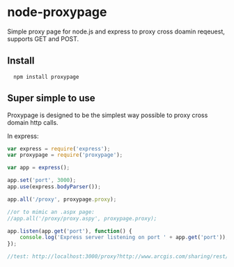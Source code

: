 node-proxypage
=========

Simple proxy page for node.js and express to proxy cross doamin reqeuest, supports GET and POST.

## Install

```
  npm install proxypage
```

## Super simple to use

Proxypage is designed to be the simplest way possible to proxy cross domain http calls.

In express:
```javascript
var express = require('express');
var proxypage = require('proxypage');

var app = express();

app.set('port', 3000);
app.use(express.bodyParser());

app.all('/proxy', proxypage.proxy);

//or to mimic an .aspx page:
//app.all('/proxy/proxy.aspy', proxypage.proxy);

app.listen(app.get('port'), function() {
	console.log('Express server listening on port ' + app.get('port'));
});

//test: http://localhost:3000/proxy?http://www.arcgis.com/sharing/rest/search?num=20&start=0&sortField=numViews&sortOrder=desc&q=owner%3ADavidSpriggs&f=json
```
